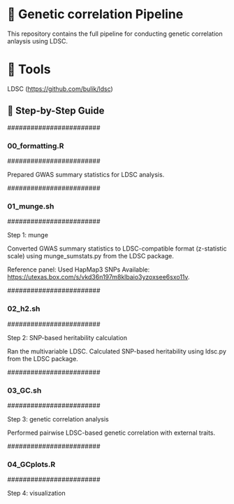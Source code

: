 # 🧬 Genetic correlation Pipeline

This repository contains the full pipeline for conducting genetic correlation anlaysis using LDSC.



# 🔧 Tools
LDSC (https://github.com/bulik/ldsc)



## 🔧 Step-by-Step Guide

########################
### 00_formatting.R ###
########################

Prepared GWAS summary statistics for LDSC analysis.



########################
### 01_munge.sh ###
########################

Step 1: munge

Converted GWAS summary statistics to LDSC-compatible format (z-statistic scale) using munge_sumstats.py from the LDSC package.

Reference panel: Used HapMap3 SNPs
Available: https://utexas.box.com/s/vkd36n197m8klbaio3yzoxsee6sxo11v.



########################
### 02_h2.sh ###
########################

Step 2: SNP-based heritability calculation

Ran the multivariable LDSC.
Calculated SNP-based heritability using ldsc.py from the LDSC package.



########################
### 03_GC.sh ###
########################

Step 3: genetic correlation analysis 

Performed pairwise LDSC-based genetic correlation with external traits.



########################
### 04_GCplots.R ###
########################

Step 4: visualization
